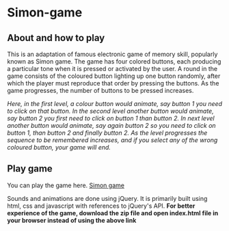 # Simon-game
## About and how to play
This is an adaptation of famous electronic game of memory skill, popularly known as Simon game. The game has four colored buttons, each producing a particular tone when it is pressed or activated by the user. A round in the game consists of the coloured button lighting up one button randomly, after which the player must reproduce that order by pressing the buttons. As the game progresses, the number of buttons to be pressed increases.

*Here, in the first level, a colour button would animate, say button 1 you need to click on that button. In the second level another button would animate, say button 2 you first need to click on button 1 than button 2. In next level another button would animate, say again button 2 so you need to click on button 1, than button 2 and finally button 2.
As the level progresses the sequence to be remembered increases, and if you select any of the wrong coloured button, your game will end.*

## Play game
You can play the game here. [Simon game](https://bhavesh0902.github.io/Simon-game/)

Sounds and animations are done using jQuery. It is primarily built using html, css and javascript with references to jQuery's API.
**For better experience of the game, download the zip file and open index.html file in your browser instead of using the above link**
